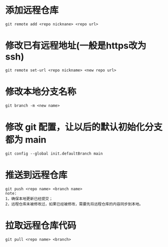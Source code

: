 # 添加远程仓库
    git remote add <repo nicknane> <repo url>

# 修改已有远程地址(一般是https改为ssh)
    git remote set-url <repo nickname> <new repo url>

# 修改本地分支名称
    git branch -m <new name>

# 修改 git 配置，让以后的默认初始化分支都为 main
    git config --global init.defaultBranch main

# 推送到远程仓库
    git push <repo name> <branch name>
    note:
    1，确保本地更新已经提交；
    2，远程仓库未被修改过，如果已经被修改，需要先将远程仓库的内容同步到本地。

# 拉取远程仓库代码
    git pull <repo name> <branch>
    